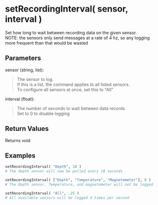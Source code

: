 # setRecordingInterval( sensor, interval )

Set how long to wait between recording data on the given sensor.  
NOTE: the sensors only send messages at a rate of 4 hz, so any logging more frequent than that would be wasted

## Parameters

sensor (string, list):
> The sensor to log.  
> If this is a list, the command applies to all listed sensors.  
> To configure all sensors at once, set this to "All"

interval (float):
> The number of seconds to wait between data records  
> Set to 0 to disable logging

## Return Values

Returns void

## Examples

```py
setRecordingInterval( "Depth", 10 )
# The depth sensor will now be polled every 10 seconds

setRecordingInterval( ["Depth", "Temperature", "Magnetometer"], 0 )
# The Depth sensor, Temperature, and magnetometer will not be logged

setRecordingInterval( "All", .25 )
# All available sensors will be logged 4 times per second
```

